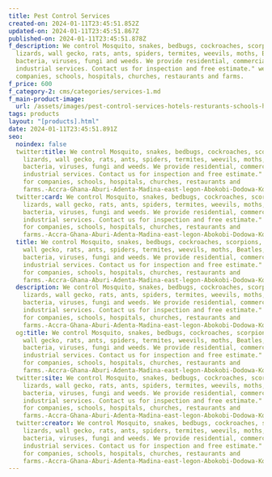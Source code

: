 ```yaml
---
title: Pest Control Services
created-on: 2024-01-11T23:45:51.852Z
updated-on: 2024-01-11T23:45:51.867Z
published-on: 2024-01-11T23:45:51.878Z
f_description: We control Mosquito, snakes, bedbugs, cockroaches, scorpions,
  lizards, wall gecko, rats, ants, spiders, termites, weevils, moths, Beatles,
  bacteria, viruses, fungi and weeds. We provide residential, commercial and
  industrial services. Contact us for inspection and free estimate." we work for
  companies, schools, hospitals, churches, restaurants and farms.
f_price: 600
f_category-2: cms/categories/services-1.md
f_main-product-image:
  url: /assets/images/pest-control-services-hotels-resturants-schools-hospitals-cocroaches-termites-gotogh.com-ants-rats-mites-accra-ghana-dodowa-nsawam-oyarifa-abokobi-adenta-madina-mosquitos-weeds-snakes-lizards-wall-gekos-ants..jpg
tags: products
layout: "[products].html"
date: 2024-01-11T23:45:51.891Z
seo:
  noindex: false
  twitter:title: We control Mosquito, snakes, bedbugs, cockroaches, scorpions,
    lizards, wall gecko, rats, ants, spiders, termites, weevils, moths, Beatles,
    bacteria, viruses, fungi and weeds. We provide residential, commercial and
    industrial services. Contact us for inspection and free estimate." we work
    for companies, schools, hospitals, churches, restaurants and
    farms.-Accra-Ghana-Aburi-Adenta-Madina-east-legon-Abokobi-Dodowa-Koforidua-Tema-kasoa-Nsawam-hatso
  twitter:card: We control Mosquito, snakes, bedbugs, cockroaches, scorpions,
    lizards, wall gecko, rats, ants, spiders, termites, weevils, moths, Beatles,
    bacteria, viruses, fungi and weeds. We provide residential, commercial and
    industrial services. Contact us for inspection and free estimate." we work
    for companies, schools, hospitals, churches, restaurants and
    farms.-Accra-Ghana-Aburi-Adenta-Madina-east-legon-Abokobi-Dodowa-Koforidua-Tema-kasoa-Nsawam-hatso
  title: We control Mosquito, snakes, bedbugs, cockroaches, scorpions, lizards,
    wall gecko, rats, ants, spiders, termites, weevils, moths, Beatles,
    bacteria, viruses, fungi and weeds. We provide residential, commercial and
    industrial services. Contact us for inspection and free estimate." we work
    for companies, schools, hospitals, churches, restaurants and
    farms.-Accra-Ghana-Aburi-Adenta-Madina-east-legon-Abokobi-Dodowa-Koforidua-Tema-kasoa-Nsawam-hatso
  description: We control Mosquito, snakes, bedbugs, cockroaches, scorpions,
    lizards, wall gecko, rats, ants, spiders, termites, weevils, moths, Beatles,
    bacteria, viruses, fungi and weeds. We provide residential, commercial and
    industrial services. Contact us for inspection and free estimate." we work
    for companies, schools, hospitals, churches, restaurants and
    farms.-Accra-Ghana-Aburi-Adenta-Madina-east-legon-Abokobi-Dodowa-Koforidua-Tema-kasoa-Nsawam-hatso
  og:title: We control Mosquito, snakes, bedbugs, cockroaches, scorpions, lizards,
    wall gecko, rats, ants, spiders, termites, weevils, moths, Beatles,
    bacteria, viruses, fungi and weeds. We provide residential, commercial and
    industrial services. Contact us for inspection and free estimate." we work
    for companies, schools, hospitals, churches, restaurants and
    farms.-Accra-Ghana-Aburi-Adenta-Madina-east-legon-Abokobi-Dodowa-Koforidua-Tema-kasoa-Nsawam-hatso
  twitter:site: We control Mosquito, snakes, bedbugs, cockroaches, scorpions,
    lizards, wall gecko, rats, ants, spiders, termites, weevils, moths, Beatles,
    bacteria, viruses, fungi and weeds. We provide residential, commercial and
    industrial services. Contact us for inspection and free estimate." we work
    for companies, schools, hospitals, churches, restaurants and
    farms.-Accra-Ghana-Aburi-Adenta-Madina-east-legon-Abokobi-Dodowa-Koforidua-Tema-kasoa-Nsawam-hatso
  twitter:creator: We control Mosquito, snakes, bedbugs, cockroaches, scorpions,
    lizards, wall gecko, rats, ants, spiders, termites, weevils, moths, Beatles,
    bacteria, viruses, fungi and weeds. We provide residential, commercial and
    industrial services. Contact us for inspection and free estimate." we work
    for companies, schools, hospitals, churches, restaurants and
    farms.-Accra-Ghana-Aburi-Adenta-Madina-east-legon-Abokobi-Dodowa-Koforidua-Tema-kasoa-Nsawam-hatso
---
```

